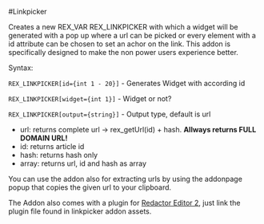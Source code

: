#Linkpicker

Creates a new REX_VAR REX_LINKPICKER with which a widget will be generated with a pop up where a url can be picked or every element with a id attribute can be chosen  to set an achor on the link. This addon is specifically designed to make the non power users experience better.

Syntax:

`REX_LINKPICKER[id={int 1 - 20}]` - Generates Widget with according id

`REX_LINKPICKER[widget={int 1}]` - Widget or not?

`REX_LINKPICKER[output={string}]` - Output type, default is url
 * url: returns complete url -> rex_getUrl(id) + hash. **Allways returns FULL DOMAIN URL!**
 * id: returns article id
 * hash: returns hash only
 * array: returns url, id and hash as array

You can use the addon also for extracting urls by using the addonpage popup that copies the given url to your clipboard.

The Addon also comes with a plugin for [Redactor Editor 2](https://github.com/FriendsOfREDAXO/redactor2), just link the plugin file found in linkpicker addon assets.